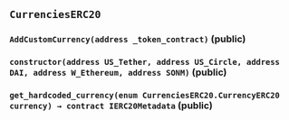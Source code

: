 ## `CurrenciesERC20`






### `AddCustomCurrency(address _token_contract)` (public)





### `constructor(address US_Tether, address US_Circle, address DAI, address W_Ethereum, address SONM)` (public)





### `get_hardcoded_currency(enum CurrenciesERC20.CurrencyERC20 currency) → contract IERC20Metadata` (public)






